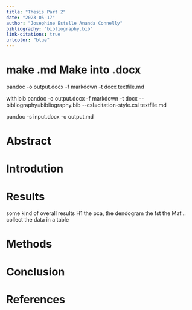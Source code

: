```yaml
---
title: "Thesis Part 2"
date: "2023-05-17"
author: "Josephine Estelle Ananda Connelly"
bibliography: "bibliography.bib"
link-citations: true
urlcolor: "blue"
---
```


# make .md Make into .docx

pandoc -o output.docx -f markdown -t docx textfile.md

with bib
pandoc -o output.docx -f markdown -t docx --bibliography=bibliography.bib --csl=citation-style.csl textfile.md


pandoc -s input.docx -o output.md

# Abstract

# Introdution

# Results
some kind of overall results 
H1
the pca, the dendogram the fst the Maf...
collect the data in a table






# Methods

# Conclusion

# References